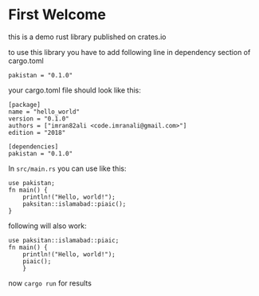 # First Welcome
this is a demo rust library published on crates.io

to use this library you have to add following line in dependency section of cargo.toml

`pakistan = "0.1.0"`

your cargo.toml file should look like this:
```
[package]
name = "hello_world"
version = "0.1.0"
authors = ["imran82ali <code.imranali@gmail.com>"]
edition = "2018"

[dependencies]
pakistan = "0.1.0"
```

In `src/main.rs` you can use like this:

```
use pakistan;
fn main() {
    println!("Hello, world!");
    paksitan::islamabad::piaic();
}
```
following will also work:
```
use paksitan::islamabad::piaic;
fn main() {
    println!("Hello, world!");
    piaic();
    }
```

now `cargo run` for results
